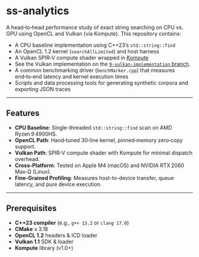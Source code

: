 # ss-analytics

A head‑to‑head performance study of exact string searching on CPU vs. GPU using OpenCL and Vulkan (via Kompute). This repository contains:

- A CPU baseline implementation using C++23’s `std::string::find`
- An OpenCL 1.2 kernel (`searchAllLimited`) and host harness
- A Vulkan SPIR‑V compute shader wrapped in [Kompute](https://github.com/KomputeProject/kompute)
- See the Vulkan implementation on the [`9-vulkan-implementation` branch](https://github.com/wba6/ss-analytics/tree/9-vulkan-implimentation).
- A common benchmarking driver (`benchMarker.cpp`) that measures end‑to‑end latency and kernel execution times
- Scripts and data processing tools for generating synthetic corpora and exporting JSON traces

---

## Features

- **CPU Baseline**: Single-threaded `std::string::find` scan on AMD Ryzen 9 4900HS.
- **OpenCL Path**: Hand‑tuned 30‑line kernel, pinned‑memory zero‑copy support.
- **Vulkan Path**: SPIR‑V compute shader with Kompute for minimal dispatch overhead.
- **Cross‑Platform**: Tested on Apple M4 (macOS) and NVIDIA RTX 2060 Max‑Q (Linux).
- **Fine‑Grained Profiling**: Measures host-to-device transfer, queue latency, and pure device execution.

---

## Prerequisites

- **C++23 compiler** (e.g., `g++ 13.2` or `clang 17.0`)
- **CMake** ≥ 3.18
- **OpenCL 1.2** headers & ICD loader
- **Vulkan 1.1** SDK & loader
- **Kompute** library (v1.0+)
